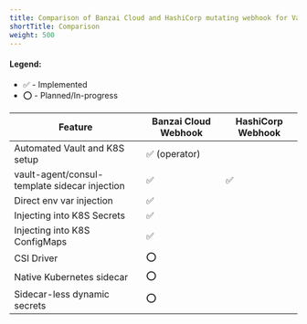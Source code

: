 ```yaml
---
title: Comparison of Banzai Cloud and HashiCorp mutating webhook for Vault
shortTitle: Comparison
weight: 500
---
```


#### Legend:

- :white_check_mark: - Implemented
- :o: - Planned/In-progress

| Feature    | Banzai Cloud Webhook | HashiCorp Webhook |
|------------|----------------------|-------------------|
| Automated Vault and K8S setup | :white_check_mark: (operator) |        |
| vault-agent/consul-template sidecar injection| :white_check_mark: | :white_check_mark: |
| Direct env var injection      | :white_check_mark: |   |
| Injecting into K8S Secrets    | :white_check_mark: |   |
| Injecting into K8S ConfigMaps | :white_check_mark: |   |
| CSI Driver                    | :o: |   |
| Native Kubernetes sidecar     | :o: |   |
| Sidecar-less dynamic secrets  | :o: |   |
